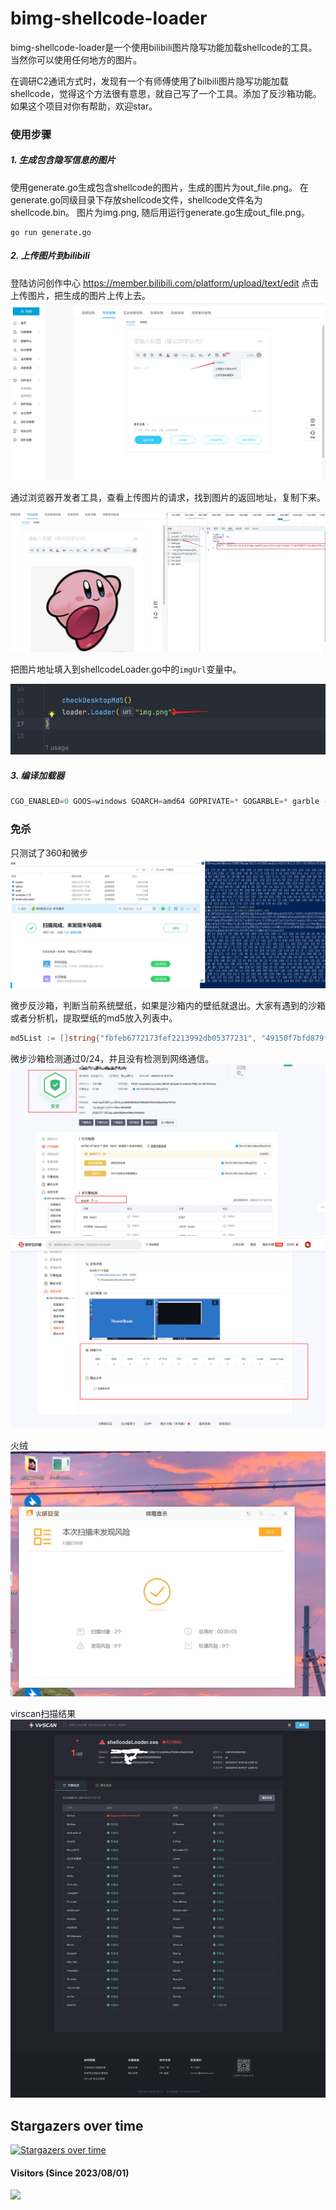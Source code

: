 # bimg-shellcode-loader
bimg-shellcode-loader是一个使用bilibili图片隐写功能加载shellcode的工具。 当然你可以使用任何地方的图片。 

在调研C2通讯方式时，发现有一个有师傅使用了bilbili图片隐写功能加载shellcode，觉得这个方法很有意思，就自己写了一个工具。添加了反沙箱功能。  
如果这个项目对你有帮助，欢迎star。

### 使用步骤
##### 1. 生成包含隐写信息的图片  
使用generate.go生成包含shellcode的图片，生成的图片为out_file.png。
在generate.go同级目录下存放shellcode文件，shellcode文件名为shellcode.bin。
图片为img.png, 随后用运行generate.go生成out_file.png。
```shell
go run generate.go
```

##### 2. 上传图片到bilibili  
   登陆访问创作中心 https://member.bilibili.com/platform/upload/text/edit 点击上传图片，把生成的图片上传上去。
   ![img.png](doc/img.png)

通过浏览器开发者工具，查看上传图片的请求，找到图片的返回地址，复制下来。

![img.png](doc/img2.png)

把图片地址填入到shellcodeLoader.go中的`imgUrl`变量中。

![img.png](doc/img3.png)
##### 3. 编译加载器
```go
CGO_ENABLED=0 GOOS=windows GOARCH=amd64 GOPRIVATE=* GOGARBLE=* garble -tiny -literals -seed=random build -ldflags  "-w -s -buildid= -H=windowsgui" -buildmode="pie"
```

### 免杀
只测试了360和微步
![img.png](doc/img4.png)

微步反沙箱，判断当前系统壁纸，如果是沙箱内的壁纸就退出。大家有遇到的沙箱或者分析机，提取壁纸的md5放入列表中。
```go
md5List := []string{"fbfeb6772173fef2213992db05377231", "49150f7bfd879fe03a2f7d148a2514de", "fc322167eb838d9cd4ed6e8939e78d89", "178aefd8bbb4dd3ed377e790bc92a4eb", "0f8f1032e4afe1105a2e5184c61a3ce4", "da288dceaafd7c97f1b09c594eac7868"}
```
微步沙箱检测通过0/24，并且没有检测到网络通信。
![img_1.png](doc/img5.png)
![img.png](doc/img6.png)

火绒
![img8.jpeg](doc%2Fimg8.jpeg)

virscan扫描结果
![img7.png](doc%2Fimg7.png)
## Stargazers over time

[![Stargazers over time](https://starchart.cc/intbjw/bimg-shellcode-loader.svg)](https://starchart.cc/intbjw/bimg-shellcode-loader)

#### Visitors (Since 2023/08/01)
<div>
<img align="left" src="https://count.getloli.com/get/@bimg-shellcode-loader?theme=rule34">
</div>
